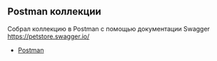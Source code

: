 ## Postman коллекции

Собрал коллекцию в Postman с помощью документации Swagger https://petstore.swagger.io/

- [Postman](https://www.postman.com/rompompony/workspace/lesson-5-9-stepik/collection/40141614-fca73b28-5938-4993-acab-e99859f8fbac?action=share&creator=40141614)
